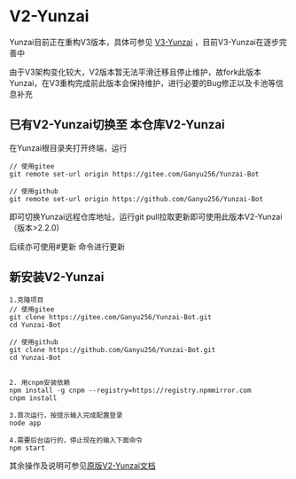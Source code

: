 # V2-Yunzai

Yunzai目前正在重构V3版本，具体可参见 [V3-Yunzai](https://github.com/Le-niao/Yunzai-Bot) ，目前V3-Yunzai在逐步完善中

由于V3架构变化较大，V2版本暂无法平滑迁移且停止维护，故fork此版本Yunzai，在V3重构完成前此版本会保持维护，进行必要的Bug修正以及卡池等信息补充

## 已有V2-Yunzai切换至 本仓库V2-Yunzai

在Yunzai根目录夹打开终端，运行

```
// 使用gitee
git remote set-url origin https://gitee.com/Ganyu256/Yunzai-Bot

// 使用github
git remote set-url origin https://github.com/Ganyu256/Yunzai-Bot
```

即可切换Yunzai远程仓库地址，运行git pull拉取更新即可使用此版本V2-Yunzai（版本>2.2.0)

后续亦可使用#更新 命令进行更新

## 新安装V2-Yunzai

```
1.克隆项目
// 使用gitee
git clone https://gitee.com/Ganyu256/Yunzai-Bot.git
cd Yunzai-Bot

// 使用github
git clone https://github.com/Ganyu256/Yunzai-Bot.git
cd Yunzai-Bot


2. 用cnpm安装依赖
npm install -g cnpm --registry=https://registry.npmmirror.com
cnpm install

3.首次运行，按提示输入完成配置登录
node app

4.需要后台运行的，停止现在的输入下面命令
npm start
```

其余操作及说明可参见[原版V2-Yunzai文档](README2.md)
